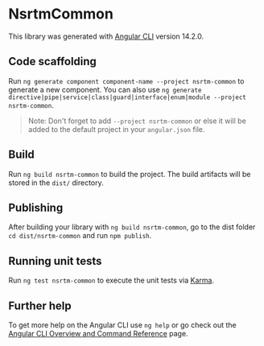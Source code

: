 # NsrtmCommon

This library was generated with [Angular CLI](https://github.com/angular/angular-cli) version 14.2.0.

## Code scaffolding

Run `ng generate component component-name --project nsrtm-common` to generate a new component. You can also use `ng generate directive|pipe|service|class|guard|interface|enum|module --project nsrtm-common`.
> Note: Don't forget to add `--project nsrtm-common` or else it will be added to the default project in your `angular.json` file. 

## Build

Run `ng build nsrtm-common` to build the project. The build artifacts will be stored in the `dist/` directory.

## Publishing

After building your library with `ng build nsrtm-common`, go to the dist folder `cd dist/nsrtm-common` and run `npm publish`.

## Running unit tests

Run `ng test nsrtm-common` to execute the unit tests via [Karma](https://karma-runner.github.io).

## Further help

To get more help on the Angular CLI use `ng help` or go check out the [Angular CLI Overview and Command Reference](https://angular.io/cli) page.
